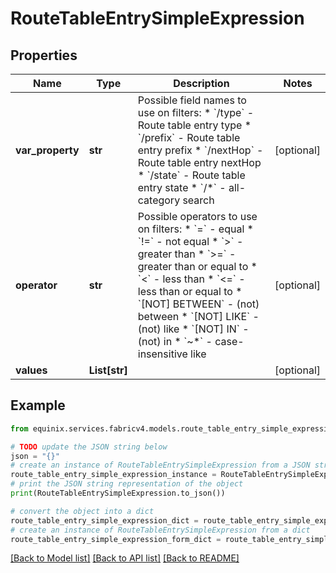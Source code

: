 # RouteTableEntrySimpleExpression


## Properties

Name | Type | Description | Notes
------------ | ------------- | ------------- | -------------
**var_property** | **str** | Possible field names to use on filters:  * &#x60;/type&#x60; - Route table entry type  * &#x60;/prefix&#x60; - Route table entry prefix  * &#x60;/nextHop&#x60; - Route table entry nextHop  * &#x60;/state&#x60; - Route table entry state  * &#x60;/*&#x60; - all-category search  | [optional] 
**operator** | **str** | Possible operators to use on filters:  * &#x60;&#x3D;&#x60; - equal  * &#x60;!&#x3D;&#x60; - not equal  * &#x60;&gt;&#x60; - greater than  * &#x60;&gt;&#x3D;&#x60; - greater than or equal to  * &#x60;&lt;&#x60; - less than  * &#x60;&lt;&#x3D;&#x60; - less than or equal to  * &#x60;[NOT] BETWEEN&#x60; - (not) between  * &#x60;[NOT] LIKE&#x60; - (not) like  * &#x60;[NOT] IN&#x60; - (not) in  * &#x60;~*&#x60; - case-insensitive like  | [optional] 
**values** | **List[str]** |  | [optional] 

## Example

```python
from equinix.services.fabricv4.models.route_table_entry_simple_expression import RouteTableEntrySimpleExpression

# TODO update the JSON string below
json = "{}"
# create an instance of RouteTableEntrySimpleExpression from a JSON string
route_table_entry_simple_expression_instance = RouteTableEntrySimpleExpression.from_json(json)
# print the JSON string representation of the object
print(RouteTableEntrySimpleExpression.to_json())

# convert the object into a dict
route_table_entry_simple_expression_dict = route_table_entry_simple_expression_instance.to_dict()
# create an instance of RouteTableEntrySimpleExpression from a dict
route_table_entry_simple_expression_form_dict = route_table_entry_simple_expression.from_dict(route_table_entry_simple_expression_dict)
```
[[Back to Model list]](../README.md#documentation-for-models) [[Back to API list]](../README.md#documentation-for-api-endpoints) [[Back to README]](../README.md)


